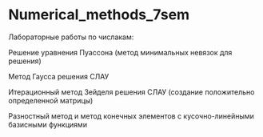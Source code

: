 # Numerical_methods_7sem

Лабораторные работы по числакам:

Решение уравнения Пуассона (метод минимальных невязок для решения)

Метод Гаусса решения СЛАУ

Итерационный метод Зейделя решения СЛАУ (создание положительно определенной матрицы)

Разностный метод и метод конечных элементов с кусочно-линейными базисными функциями
